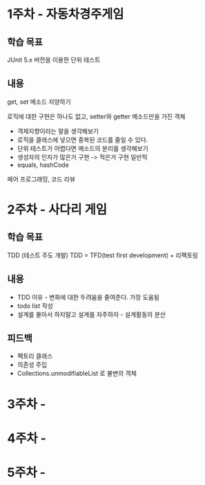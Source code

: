 # 1주차 - 자동차경주게임

## 학습 목표
JUnit 5.x 버전을 이용한 단위 테스트

## 내용
get, set 메소드 지양하기

로직에 대한 구현은 하나도 없고, setter와 getter 메소드만을 가진 객체
    
* 객체지향이라는 말을 생각해보기
* 로직을 클래스에 넣으면 중복된 코드를 줄일 수 있다.
* 단위 테스트가 어렵다면 메소드의 분리를 생각해보기
* 생성자의 인자가 많은거 구현 -> 적은거 구현 일반적
* equals, hashCode

페어 프로그래밍, 코드 리뷰

# 2주차 - 사다리 게임

## 학습 목표
TDD (테스트 주도 개발)
TDD = TFD(test first development) + 리팩토링

## 내용
* TDD 이유 - 변화에 대한 두려움을 줄여준다. 가장 도움됨
* todo list 작성
* 설계를 몰아서 하지말고 설계를 자주하자 - 설계활동의 분산

## 피드백
* 펙토리 클래스
* 의존성 주입
* Collections.unmodifiableList 로 불변의 객체

# 3주차 - 
# 4주차 - 
# 5주차 - 

